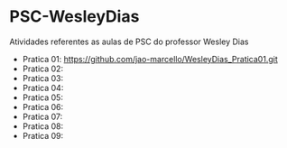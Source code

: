 # PSC-WesleyDias

Atividades referentes as aulas de PSC do professor Wesley Dias

 - Pratica 01: https://github.com/jao-marcello/WesleyDias_Pratica01.git
 - Pratica 02:
 - Pratica 03:
 - Pratica 04:
 - Pratica 05:
 - Pratica 06:
 - Pratica 07:
 - Pratica 08:
 - Pratica 09:
 


